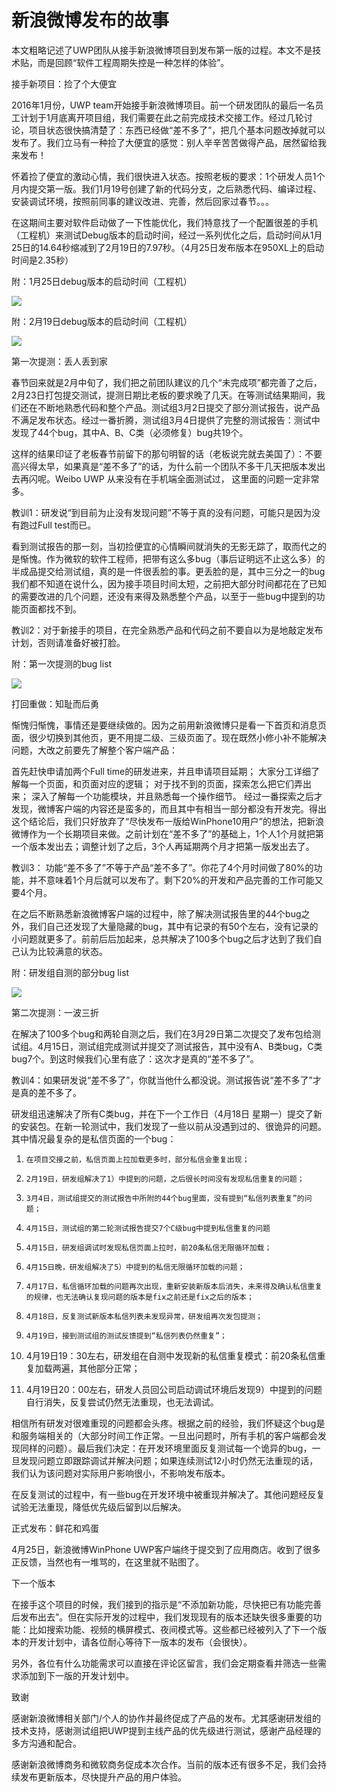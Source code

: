 # 新浪微博发布的故事

本文粗略记述了UWP团队从接手新浪微博项目到发布第一版的过程。本文不是技术贴，而是回顾“软件工程周期失控是一种怎样的体验”。

接手新项目：捡了个大便宜

2016年1月份，UWP team开始接手新浪微博项目。前一个研发团队的最后一名员工计划于1月底离开项目组，我们需要在此之前完成技术交接工作。经过几轮讨论，项目状态很快搞清楚了：东西已经做“差不多了”，把几个基本问题改掉就可以发布了。我们立马有一种捡了大便宜的感觉：别人辛辛苦苦做得产品，居然留给我来发布！

怀着捡了便宜的激动心情，我们很快进入状态。按照老板的要求：1个研发人员1个月内提交第一版。我们1月19号创建了新的代码分支，之后熟悉代码、编译过程、安装调试环境，按照前同事的建议改进、完善，然后回家过春节。。。



在这期间主要对软件启动做了一下性能优化，我们特意找了一个配置很差的手机（工程机）来测试Debug版本的启动时间，经过一系列优化之后，启动时间从1月25日的14.64秒缩减到了2月19日的7.97秒。（4月25日发布版本在950XL上的启动时间是2.35秒）

附：1月25日debug版本的启动时间（工程机）

<image src='Images/125.png'>

附：2月19日debug版本的启动时间（工程机）

<image src='Images/219.png'>

第一次提测：丢人丢到家

春节回来就是2月中旬了，我们把之前团队建议的几个“未完成项”都完善了之后，2月23日打包提交测试，提测日期比老板的要求晚了几天。在等测试结果期间，我们还在不断地熟悉代码和整个产品。测试组3月2日提交了部分测试报告，说产品不满足发布状态。经过一番折腾，测试组3月4日提供了完整的测试报告：测试中发现了44个bug，其中A、B、C类（必须修复）bug共19个。

这样的结果印证了老板春节前留下的那句明智的话（老板说完就去美国了）：不要高兴得太早，如果真是“差不多了”的话，为什么前一个团队不多干几天把版本发出去再闪呢。Weibo UWP 从来没有在手机端全面测试过， 这里面的问题一定非常多。

教训1：研发说“到目前为止没有发现问题”不等于真的没有问题，可能只是因为没有跑过Full test而已。

看到测试报告的那一刻，当初捡便宜的心情瞬间就消失的无影无踪了，取而代之的是惭愧。作为微软的软件工程师，把带有这么多bug（事后证明远不止这么多）的半成品提交给测试组，真的是一件很丢脸的事。更丢脸的是，其中三分之一的bug我们都不知道在说什么，因为接手项目时间太短，之前把大部分时间都花在了已知的需要改进的几个问题，还没有来得及熟悉整个产品，以至于一些bug中提到的功能页面都找不到。

教训2：对于新接手的项目，在完全熟悉产品和代码之前不要自以为是地敲定发布计划，否则请准备好被打脸。

附：第一次提测的bug list

<image src='Images/buglist1.png'/>

打回重做：知耻而后勇

惭愧归惭愧，事情还是要继续做的。因为之前用新浪微博只是看一下首页和消息页面，很少切换到其他页，更不用提二级、三级页面了。现在既然小修小补不能解决问题，大改之前要先了解整个客户端产品：

首先赶快申请加两个Full time的研发进来，并且申请项目延期；
大家分工详细了解每一个页面，和页面对应的逻辑；
对于找不到的页面，探索怎么把它们弄出来；
深入了解每一个功能模块，并且熟悉每一个操作细节。
经过一番探索之后才发现，微博客户端的内容还是蛮多的，而且其中有相当一部分都没有开发完。得出这个结论后，我们只好放弃了“尽快发布一版给WinPhone10用户”的想法，把新浪微博作为一个长期项目来做。之前计划在“差不多了”的基础上，1个人1个月就把第一个版本发出去；调整计划了之后，3个人再延期两个月才把第一版发出去了。

教训3： 功能“差不多了”不等于产品“差不多了”。你花了4个月时间做了80%的功能，并不意味着1个月后就可以发布了。剩下20%的开发和产品完善的工作可能又要4个月。

在之后不断熟悉新浪微博客户端的过程中，除了解决测试报告里的44个bug之外，我们自己还发现了大量隐藏的bug，其中有记录的有50个左右，没有记录的小问题就更多了。前前后后加起来，总共解决了100多个bug之后才达到了我们自己认为比较满意的状态。

附：研发组自测的部分bug list

<image src='Images/buglist2.png'/>


第二次提测：一波三折

在解决了100多个bug和两轮自测之后，我们在3月29日第二次提交了发布包给测试组。4月15日，测试组完成测试并提交了测试报告，其中没有A、B类bug，C类bug7个。到这时候我们心里有底了：这次才是真的“差不多了”。

教训4：如果研发说“差不多了”，你就当他什么都没说。测试报告说“差不多了”才是真的差不多了。

研发组迅速解决了所有C类bug，并在下一个工作日（4月18日 星期一）提交了新的安装包。在新一轮测试中，我们发现了一些以前从没遇到过的、很诡异的问题。其中情况最复杂的是私信页面的一个bug：

1)     在项目交接之前，私信页面上拉加载更多时，部分私信会重复出现；

2)     2月19日，研发组解决了1）中提到的问题，之后很长时间没有发现私信重复的问题；

3)     3月4日，测试组提交的测试报告中所附的44个bug里面，没有提到“私信列表重复”的问题；

4)     4月15日，测试组的第二轮测试报告提交7个C级bug中提到私信重复的问题

5)     4月15日，研发组调试时发现私信页面上拉时，前20条私信无限循环加载；

6)     4月15日晚，研发组解决了5）中提到的私信无限循环加载的问题；

7)     4月17日，私信循环加载的问题再次出现，重新安装新版本后消失，未来得及确认私信重复的规律，也无法确认复现问题的版本是fix之前还是fix之后的版本；

8)     4月18日，反复测试新版本私信列表未发现异常，研发组再次发包提测；

9)     4月19日，接到测试组的测试反馈提到“私信列表仍然重复”；

10)  4月19日19：30左右，研发组在自测中发现新的私信重复模式：前20条私信重复加载两遍，其他部分正常；

11)  4月19日20：00左右，研发人员回公司启动调试环境后发现9）中提到的问题自行消失，反复尝试仍然无法重现，也无法调试。

相信所有研发对很难重现的问题都会头疼。根据之前的经验，我们怀疑这个bug是和服务端相关的（大部分时间工作正常。一旦出问题时，所有手机的客户端都会发现同样的问题）。最后我们决定：在开发环境里面反复测试每一个诡异的bug，一旦发现问题立即跟踪调试并解决问题；如果连续测试12小时仍然无法重现的话，我们认为该问题对实际用户影响很小，不影响发布版本。

在反复测试的过程中，有一些bug在开发环境中被重现并解决了。其他问题经反复试验无法重现，降低优先级后留到以后解决。

正式发布：鲜花和鸡蛋

4月25日，新浪微博WinPhone UWP客户端终于提交到了应用商店。收到了很多正反馈，当然也有一堆骂的，在这里就不贴图了。

下一个版本

在接手这个项目的时候，我们接到的指示是“不添加新功能，尽快把已有功能完善后发布出去”。但在实际开发的过程中，我们发现现有的版本还缺失很多重要的功能：比如搜索功能、视频的横屏模式、夜间模式等。这些都已经被列入了下一个版本的开发计划中，请各位耐心等待下一版本的发布（会很快）。

另外，各位有什么功能需求可以直接在评论区留言，我们会定期查看并筛选一些需求添加到下一版的开发计划中。

致谢

感谢新浪微博相关部门/个人的协作并最终促成了产品的发布。尤其感谢研发组的技术支持，感谢测试组把UWP提到主线产品的优先级进行测试，感谢产品经理的多方沟通和配合。

感谢新浪微博商务和微软商务促成本次合作。当前的版本还有很多不足，我们会持续发布更新版本，尽快提升产品的用户体验。